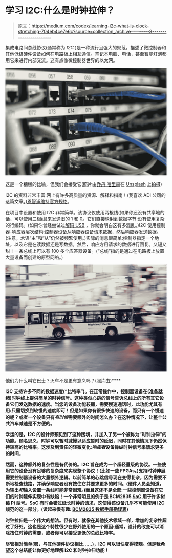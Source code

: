 # 学习 I2C:什么是时钟拉伸？

> 原文：<https://medium.com/codex/learning-i2c-what-is-clock-stretching-704eb4ce7e6c?source=collection_archive---------8----------------------->

集成电路间总线协议(通常称为 *I2C* )是一种流行且强大的规范，描述了微控制器和其他低级硬件设备如何在电路板上相互通信。笔记本电脑、电话，甚至[智能灯泡](https://www.sparkfun.com/products/8579)都用它来进行内部交流。这有点像微控制器世界的以太网。

![](img/82958ccd96688d80684342f4dc0b88f9.png)

这是一个糟糕的比喻，但我们会接受它(照片由[乔丹·哈里森](https://unsplash.com/@jordanharrison?utm_source=medium&utm_medium=referral)在 [Unsplash](https://unsplash.com?utm_source=medium&utm_medium=referral) 上拍摄)

I2C 的资料非常丰富:网上有许多高质量的资源、解释和指南！(我喜欢 ADI 公司的这篇文章[。)恩智浦维持](https://www.analog.com/en/technical-articles/i2c-primer-what-is-i2c-part-1.html)[官方规格](https://www.i2c-bus.org/specification/)。

在项目中设置和使用 I2C 非常简单。该协议仅使用两根线(如果你还没有共享地的话，可以使用三根线)来发送旧的 1 和 0。它们直接映射到数据字节:没有使用复杂的行编码。(如果你曾经尝试过[解码 USB](https://www.engineersgarage.com/signal-and-encoding-of-usb-system-part-5-6/) ，你就会明白这有多混乱。)I2C 使用控制器-响应器层次结构:控制器设备从响应器设备请求数据，然后响应器发送数据。(注意，术语“主”和“从”仍然被频繁使用。)实际的消息很简单:控制器指定一个地址，以及它是在读数据还是写数据。然后，响应方用请求的数据进行回复。又短又甜！一条总线上可以有 100 多个应答器设备。(“总线”指的是通过在电路板上放置大量设备而创建的原型网络。)

![](img/d614d9281988ce79a149e05ecfb9e6e7.png)

他们为什么叫它巴士？火车不是更有意义吗？(照片由[](https://unsplash.com/@chuttersnap?utm_source=medium&utm_medium=referral)**[](https://unsplash.com?utm_source=medium&utm_medium=referral)**)****

**I2C 支持许多不同的数据速度(“比特率”)。在正常操作中，控制器设备在(准备就绪)时钟线上提供简单的时钟信号。这种类似心跳的信号告诉总线上的所有其它设备它们发送数据的速度。当您的设备功能较弱，需要慢速通话时，此功能尤其有用:只需切换到较慢的速度即可！但是如果你有很多快速的设备，而只有一个慢速的呢？或者一个设备只有*有时候*需要额外的时间怎么办？在这种情况下，让整个公共汽车减速是不方便的。**

**幸运的是，I2C 的设计师预见到了这种困境，并加入了另一个被称为“时钟拉伸”的功能。顾名思义，时钟可以暂时减慢以适应暂时的延迟，同时在其他情况下仍然保持较高的比特率。这涉及到责任的轻微变化:*响应者*设备操纵时钟信号来请求更多的时间。**

**然而，这种额外的复杂性是有代价的。I2C 旨在成为一个超轻量级的协议。一些使用它的设备没有足够的复杂度来实现整个协议！(比如一些 FPGAs。)支持时钟伸展需要控制器设备的大量额外逻辑。以前简单的心跳信号现在变得复杂，因为需要不断地检查线路，并确保响应者没有按住它并要求更多的时间。(硬件人员会知道，为输出*和*输入设置一条线可能非常困难。)而且这还不是全部:一些控制器设备在它们的时钟延伸实现中有缺陷！一个非常明显的例子是 BCM2835 [SoC](https://en.wikipedia.org/wiki/System_on_a_chip) 用于许多树莓 Pi 型号。SoC 有时会错过延长时钟的请求，这使得该设备几乎不可能使用 I2C 规范的这一部分。(读起来很有趣: [BCM2835 数据手册勘误表](https://elinux.org/BCM2835_datasheet_errata#p35_I2C_clock_stretching))**

**时钟拉伸是一个伟大的想法。但有时，就像在其他技术领域一样，增加的复杂性超过了好处。这也是这个特性很少在野外使用的一个原因:通常，设计的改变可以消除按住时钟的需要，或者你可以接受更低的总线比特率。**

**尽管相对简单(嗯，与其他硬件协议相比……)，I2C 可以很快变得模糊。但是我希望这个总结能让你更好地理解 I2C 和时钟拉伸功能！**